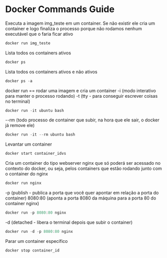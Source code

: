 # Docker Commands Guide

Executa a imagem img_teste em um container. Se não existir ele cria um container e logo finaliza o processo porque não rodamos nenhum executável que o faria ficar ativo

```js
docker run img_teste
```

Lista todos os containers ativos

```js
docker ps
```

Lista todos os containers ativos e não ativos

```js
docker ps -a
```

docker run == rodar uma imagem e cria um container
-i (modo interativo para manter o processo rodando)
-t (tty - para conseguir escrever coisas no terminal)

```js
docker run -it ubuntu bash
```

--rm (todo processo de container que subir, na hora que ele sair, o docker já remove ele)

```js
docker run -it --rm ubuntu bash
```

Levantar um container

```js
docker start container_idvs
```

Cria um container do tipo webserver nginx que só poderá ser acessado no contexto do docker, ou seja, pelos containers que estão rodando junto com o container do nginx

```js
docker run nginx
```

-p (publish - publica a porta que você quer apontar em relação a porta do container)
8080:80 (aponta a porta 8080 da máquina para a porta 80 do container nginx)

```js
docker run -p 8080:80 nginx
```

-d (detached - libera o terminal depois que subir o container)

```js
docker run -d -p 8080:80 nginx
```

Parar um container específico

```js
docker stop container_id
```

